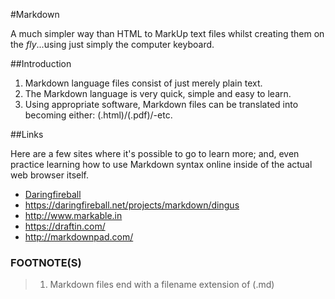 #Markdown

A much simpler way than HTML to MarkUp text files whilst creating them on the *fly*...using just simply the computer keyboard. 

##Introduction

1. Markdown language files consist of just merely plain text. 
2. The Markdown language is very quick, simple and easy to learn. 
3. Using appropriate software, Markdown files can be translated into becoming either: (.html)/(.pdf)/-etc.

##Links

Here are a few sites where it's possible to go to learn more; and, even practice learning how to use Markdown syntax online inside of the actual web browser itself.

- [Daringfireball](https://daringfireball.net/projects/markdown/ 'The original inventor of the language web site') 
- https://daringfireball.net/projects/markdown/dingus
- http://www.markable.in
- https://draftin.com/
- http://markdownpad.com/

### FOOTNOTE(S)

> 1. Markdown files end with a filename extension of (.md)

